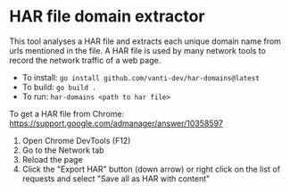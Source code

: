 # HAR file domain extractor

This tool analyses a HAR file and extracts each unique domain name from urls mentioned in the file.
A HAR file is used by many network tools to record the network traffic of a web page.

- To install: `go install github.com/vanti-dev/har-domains@latest`
- To build: `go build .`
- To run: `har-domains <path to har file>`

To get a HAR file from Chrome: https://support.google.com/admanager/answer/10358597

1. Open Chrome DevTools (F12)
2. Go to the Network tab
3. Reload the page
4. Click the "Export HAR" button (down arrow) or right click on the list of requests and select "Save all as HAR with content"
